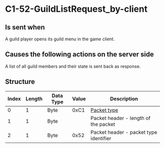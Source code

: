 # C1-52-GuildListRequest_by-client

## Is sent when

A guild player opens its guild menu in the game client.

## Causes the following actions on the server side

A list of all guild members and their state is sent back as response.

## Structure

| Index | Length | Data Type | Value | Description |
|-------|--------|-----------|-------|-------------|
| 0 | 1 |   Byte   | 0xC1  | [Packet type](PacketTypes.md) |
| 1 | 1 |    Byte   |      | Packet header - length of the packet |
| 2 | 1 |    Byte   | 0x52  | Packet header - packet type identifier |